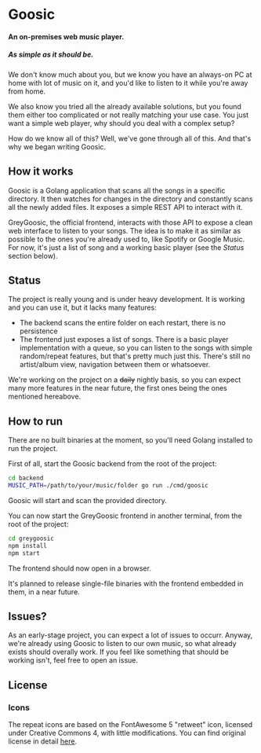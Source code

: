 # Goosic

#### An on-premises web music player.

##### As simple as it should be.

We don't know much about you, but we know you have an always-on PC at home with lot of music on it,
and you'd like to listen to it while you're away from home.

We also know you tried all the already available solutions, but you found them either too complicated
or not really matching your use case. You just want a simple web player, why should you deal with a
complex setup?

How do we know all of this? Well, we've gone through all of this. And that's why we began writing Goosic.

## How it works

Goosic is a Golang application that scans all the songs in a specific directory. It then watches for
changes in the directory and constantly scans all the newly added files. It exposes a simple REST API
to interact with it.

GreyGoosic, the official frontend, interacts with those API to expose a clean web interface to listen
to your songs. The idea is to make it as similar as possible to the ones you're already used to, like
Spotify or Google Music. For now, it's just a list of song and a working basic player (see the
_Status_ section below).

## Status

The project is really young and is under heavy development. It is working and you can use it, but it
lacks many features:

- The backend scans the entire folder on each restart, there is no persistence
- The frontend just exposes a list of songs. There is a basic player implementation with a queue, so
  you can listen to the songs with simple random/repeat features, but that's pretty much just this.
  There's still no artist/album view, navigation between them or whatsoever.

We're working on the project on a ~~daily~~ nightly basis, so you can expect many more features in
the near future, the first ones being the ones mentioned hereabove.

## How to run

There are no built binaries at the moment, so you'll need Golang installed to run the project.

First of all, start the Goosic backend from the root of the project:

```sh
cd backend
MUSIC_PATH=/path/to/your/music/folder go run ./cmd/goosic
```

Goosic will start and scan the provided directory.

You can now start the GreyGoosic frontend in another terminal, from the root of the project:

```sh
cd greygoosic
npm install
npm start
```

The frontend should now open in a browser.

It's planned to release single-file binaries with the frontend embedded in them, in a near future.

## Issues?

As an early-stage project, you can expect a lot of issues to occurr. Anyway, we're already using
Goosic to listen to our own music, so what already exists should overally work. If you feel like
something that should be working isn't, feel free to open an issue.

## License

### Icons
The repeat icons are based on the FontAwesome 5 "retweet" icon, licensed under Creative Commons 4, with little modifications. You can find original license in detail <a href="https://fontawesome.com/license" target="_blank">here</a>.
